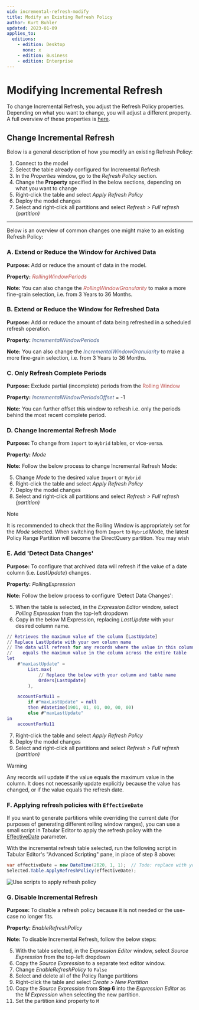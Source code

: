 ```yaml
---
uid: incremental-refresh-modify
title: Modify an Existing Refresh Policy
author: Kurt Buhler
updated: 2023-01-09
applies_to:
  editions:
    - edition: Desktop
      none: x
    - edition: Business
    - edition: Enterprise
---
```

# Modifying Incremental Refresh

To change Incremental Refresh, you adjust the Refresh Policy properties. Depending on what you want to change, you will adjust a different property. A full overview of these properties is [here](docs.tabulareditor.com/te3/incremental-refresh-about.html#RefreshPolicyPropertiesOverview). 

## Change Incremental Refresh

Below is a general description of how you modify an existing Refresh Policy:

1. Connect to the model
2. Select the table already configured for Incremental Refresh
3. In the _Properties_ window, go to the _Refresh Policy_ section.
4. Change the __Property__ specified in the below sections, depending on what you want to change
5. Right-click the table and select _Apply Refresh Policy_
6. Deploy the model changes
7. Select and right-click all partitions and select _Refresh > Full refresh (partition)_

--------------------------

Below is an overview of common changes one might make to an existing Refresh Policy:

### A. Extend or Reduce the Window for Archived Data

__Purpose:__ Add or reduce the amount of data in the model.

__Property:__ <span style="color:#BC4A47">_RollingWindowPeriods_</span>

__Note:__ You can also change the <span style="color:#BC4A47">_RollingWindowGranularity_</span> to make a more fine-grain selection, i.e. from 3 Years to 36 Months.

### B. Extend or Reduce the Window for Refreshed Data

__Purpose:__ Add or reduce the amount of data being refreshed in a scheduled refresh operation.

__Property:__ <span style="color:#455C86">_IncrementalWindowPeriods_</span>

__Note:__ You can also change the <span style="color:#455C86">_IncrementalWindowGranularity_</span> to make a more fine-grain selection, i.e. from 3 Years to 36 Months.

### C. Only Refresh Complete Periods

__Purpose:__ Exclude partial (incomplete) periods from the <span style="color:#BC4A47">Rolling Window</span>

__Property:__ <span style="color:#455C86">_IncrementalWindowPeriodsOffset_</span> = -1

__Note:__ You can further offset this window to refresh i.e. only the periods behind the most recent complete period. 

### D. Change Incremental Refresh Mode

__Purpose:__ To change from `Import` to `Hybrid` tables, or vice-versa.

__Property:__ _Mode_

__Note:__ Follow the below process to change Incremental Refresh Mode:

5. Change _Mode_ to the desired value `Import` or `Hybrid`
6. Right-click the table and select _Apply Refresh Policy_
7. Deploy the model changes
8. Select and right-click all partitions and select _Refresh > Full refresh (partition)_

> [!NOTE]
> It is recommended to check that the Rolling Window is appropriately set for the _Mode_ selected. When switching from `Import` to `Hybrid` Mode, the latest Policy Range Partition will become the DirectQuery partition. You may wish

### E. Add 'Detect Data Changes'

__Purpose:__ To configure that archived data will refresh if the value of a date column (i.e. _LastUpdate_) changes.

__Property:__ _PollingExpression_

__Note:__ Follow the below process to configure 'Detect Data Changes':

5. When the table is selected, in the _Expression Editor_ window, select _Polling Expression_ from the top-left dropdown
6. Copy in the below M Expression, replacing _LastUpdate_ with your desired column name.

```M
// Retrieves the maximum value of the column [LastUpdate]
// Replace LastUpdate with your own column name
// The data will refresh for any records where the value in this column
//    equals the maximum value in the column across the entire table
let
    #"maxLastUpdate" =
        List.max(
            // Replace the below with your column and table name
            Orders[LastUpdate] 
        ),

    accountForNu11 =
        if #"maxLastUpdate" = null
        then #datetime(1901, 01, 01, 00, 00, 00)
        else #"maxLastUpdate"
in
    accountForNu11
```

7. Right-click the table and select _Apply Refresh Policy_
8. Deploy the model changes
9. Select and right-click all partitions and select _Refresh > Full refresh (partition)_

> [!WARNING]
> Any records will update if the value equals the maximum value in the column. It does not necessarily update explicitly  because the value has changed, or if the value equals the refresh date.

### F. Applying refresh policies with `EffectiveDate`

If you want to generate partitions while overriding the current date (for purposes of generating different rolling window ranges), you can use a small script in Tabular Editor to apply the refresh policy with the [EffectiveDate](https://docs.microsoft.com/en-us/analysis-services/tmsl/refresh-command-tmsl?view=asallproducts-allversions#optional-parameters) parameter.

With the incremental refresh table selected, run the following script in Tabular Editor's "Advanced Scripting" pane, in place of step 8 above:

```csharp
var effectiveDate = new DateTime(2020, 1, 1);  // Todo: replace with your effective date
Selected.Table.ApplyRefreshPolicy(effectiveDate);
```

![Use scripts to apply refresh policy](https://user-images.githubusercontent.com/8976200/121344362-f9633980-c923-11eb-916c-44a35cf03a36.png)

### G. Disable Incremental Refresh

__Purpose:__ To disable a refresh policy because it is not needed or the use-case no longer fits.

__Property:__ _EnableRefreshPolicy_

__Note:__ To disable Incremental Refresh, follow the below steps:

5. With the table selected, in the _Expression Editor_ window, select _Source Expression_ from the top-left dropdown
6. Copy the _Source Expression_ to a separate text editor window.
7. Change _EnableRefreshPolicy_ to `False`
8. Select and delete all of the Policy Range partitions
9. Right-click the table and select _Create > New Partition_
10. Copy the _Source Expression_ from __Step 6__ into the _Expression Editor_ as the _M Expression_ when selecting the new partition. 
11. Set the partition _kind_ property to `M`

